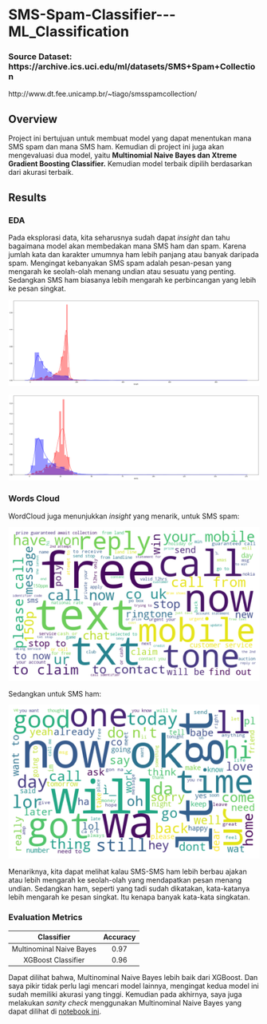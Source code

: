 <h1> SMS-Spam-Classifier---ML_Classification </h1>

<h3>Source Dataset: https://archive.ics.uci.edu/ml/datasets/SMS+Spam+Collection </h3>

<p>http://www.dt.fee.unicamp.br/~tiago/smsspamcollection/</p>

## Overview

<p>Project ini bertujuan untuk membuat model yang dapat menentukan mana SMS spam dan mana SMS ham. Kemudian di project ini juga akan mengevaluasi dua model, yaitu <b>Multinomial Naive Bayes dan Xtreme Gradient Boosting Classifier.</b> Kemudian model terbaik dipilih berdasarkan dari akurasi terbaik.

## Results

### EDA

Pada eksplorasi data, kita seharusnya sudah dapat <i>insight</i> dan tahu bagaimana model akan membedakan mana SMS ham dan spam. Karena jumlah kata dan karakter umumnya ham lebih panjang atau banyak daripada spam. Mengingat kebanyakan SMS spam adalah pesan-pesan yang mengarah ke seolah-olah menang undian atau sesuatu yang penting. Sedangkan SMS ham biasanya lebih mengarah ke perbincangan yang lebih ke pesan singkat. 

![GitHub Logo](/images/1.png)

![GitHub Logo](/images/2.png)

### Words Cloud

WordCloud juga menunjukkan <i>insight</i> yang menarik, untuk SMS spam:

![GitHub Logo](/images/3.png)

Sedangkan untuk SMS ham:

![GitHub Logo](/images/4.png)

Menariknya, kita dapat melihat kalau SMS-SMS ham lebih berbau ajakan atau lebih mengarah ke seolah-olah yang mendapatkan pesan menang undian. Sedangkan ham, seperti yang tadi sudah dikatakan, kata-katanya lebih mengarah ke pesan singkat. Itu kenapa banyak kata-kata singkatan. 

### Evaluation Metrics

| Classifier  | Accuracy |
| :---: | :---: |
| Multinominal Naive Bayes  | 0.97  |
| XGBoost Classifier  | 0.96  |

Dapat dilihat bahwa, Multinominal Naive Bayes lebih baik dari XGBoost. Dan saya pikir tidak perlu lagi mencari model lainnya, mengingat kedua model ini sudah memiliki akurasi yang tinggi. Kemudian pada akhirnya, saya juga melakukan <i>sanity check</i> menggunakan Multinominal Naive Bayes yang dapat dilihat di [notebook ini](https://github.com/Stev-create/SMS-Spam-Classifier---ML-Text-Classification/blob/master/SMS%20Spam%20Classifier.ipynb).





